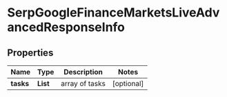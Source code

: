 # SerpGoogleFinanceMarketsLiveAdvancedResponseInfo


## Properties

| Name | Type | Description | Notes |
|------------ | ------------- | ------------- | -------------|
**tasks** | **List<SerpGoogleFinanceMarketsLiveAdvancedTaskInfo>** | array of tasks |[optional]|